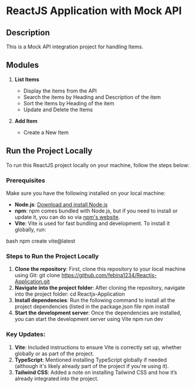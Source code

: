 # ReactJS Application with Mock API
## Description
This is a Mock API integration project for handling Items.

## Modules

1. **List Items**
   - Display the items from the API
   - Search the items by Heading and Description of the item
   - Sort the Items by Heading of the item
   - Update and Delete the Items

2. **Add Item**
   - Create a New Item
     
## Run the Project Locally

To run this ReactJS project locally on your machine, follow the steps below:

### Prerequisites
Make sure you have the following installed on your local machine:

- **Node.js**: [Download and install Node.js](https://nodejs.org/)
- **npm**: npm comes bundled with Node.js, but if you need to install or update it, you can do so via [npm's website](https://www.npmjs.com/get-npm).
- **Vite**: Vite is used for fast bundling and development. To install it globally, run:
  
bash
  npm create vite@latest
  
 ### Steps to Run the Project Locally

1. **Clone the repository**:
   First, clone this repository to your local machine using Git:
   git clone https://github.com/febina1234/Reactjs-Application.git
2. **Navigate into the project folder**:
      After cloning the repository, navigate into the project folder:
      cd Reactjs-Application
4. **Install dependencies**:
      Run the following command to install all the project dependencies (listed in the package.json file
      npm install
6. **Start the development server**:
      Once the dependencies are installed, you can start the development server using Vite
      npm run dev


   
### Key Updates:
1. **Vite**: Included instructions to ensure Vite is correctly set up, whether globally or as part of the project.
2. **TypeScript**: Mentioned installing TypeScript globally if needed (although it's likely already part of the project if you're using it).
3. **Tailwind CSS**: Added a note on installing Tailwind CSS and how it’s already integrated into the project.

